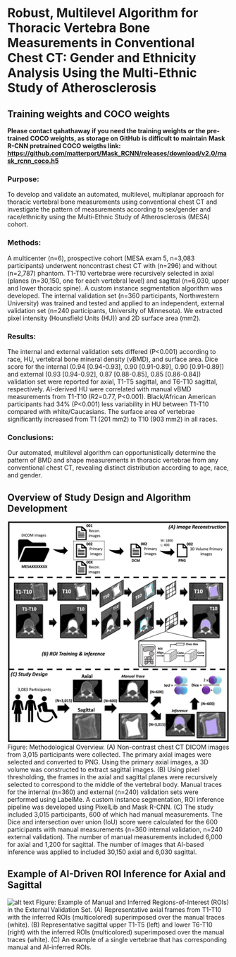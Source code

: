 # Robust, Multilevel Algorithm for Thoracic Vertebra Bone Measurements in Conventional Chest CT: Gender and Ethnicity Analysis Using the Multi-Ethnic Study of Atherosclerosis

## Training weights and COCO weights
**Please contact qahathaway if you need the training weights or the pre-trained COCO weights, as storage on GitHub is difficult to maintain**
**Mask R-CNN pretrained COCO weigths link: https://github.com/matterport/Mask_RCNN/releases/download/v2.0/mask_rcnn_coco.h5**

### Purpose:
To develop and validate an automated, multilevel, multiplanar approach for thoracic vertebral bone measurements using conventional chest CT and investigate the pattern of measurements according to sex/gender and race/ethnicity using the Multi-Ethnic Study of Atherosclerosis (MESA) cohort.

### Methods:
A multicenter (n=6), prospective cohort (MESA exam 5, n=3,083 participants) underwent noncontrast chest CT with (n=296) and without (n=2,787) phantom. T1-T10 vertebrae were recursively selected in axial (planes (n=30,150, one for each vertebral level) and sagittal (n=6,030, upper and lower thoracic spine). A custom instance segmentation algorithm was developed. The internal validation set (n=360 participants, Northwestern University) was trained and tested and applied to an independent, external validation set (n=240 participants, University of Minnesota). We extracted pixel intensity (Hounsfield Units (HU)) and 2D surface area (mm2).

### Results:
The internal and external validation sets differed (P<0.001) according to race, HU, vertebral bone mineral density (vBMD), and surface area. Dice score for the internal (0.94 [0.94-0.93], 0.90 [0.91-0.89], 0.90 [0.91-0.89]) and external (0.93 [0.94-0.92], 0.87 [0.88-0.85], 0.85 [0.86-0.84]) validation set were reported for axial, T1-T5 sagittal, and T6-T10 sagittal, respectively. AI-derived HU were correlated with manual vBMD measurements from T1-T10 (R2=0.77, P<0.001). Black/African American participants had 34% (P<0.001) less variability in HU between T1-T10 compared with white/Caucasians. The surface area of vertebrae significantly increased from T1 (201 mm2) to T10 (903 mm2) in all races.

### Conclusions:
Our automated, multilevel algorithm can opportunistically determine the pattern of BMD and shape measurements in thoracic vertebrae from any conventional chest CT, revealing distinct distribution according to age, race, and gender.

## Overview of Study Design and Algorithm Development
![alt text](https://github.com/qahathaway/vBMD/blob/main/Overview.png)
Figure: Methodological Overview. (A) Non-contrast chest CT DICOM images from 3,015 participants were collected. The primary axial images were selected and converted to PNG. Using the primary axial images, a 3D volume was constructed to extract sagittal images. (B) Using pixel thresholding, the frames in the axial and sagittal planes were recursively selected to correspond to the middle of the vertebral body. Manual traces for the internal (n=360) and external (n=240) validation sets were performed using LabelMe. A custom instance segmentation, ROI inference pipeline was developed using PixelLib and Mask R-CNN. (C) The study included 3,015 participants, 600 of which had manual measurements. The Dice and intersection over union (IoU) score were calculated for the 600 participants with manual measurements (n=360 internal validation, n=240 external validation). The number of manual measurements included 6,000 for axial and 1,200 for sagittal. The number of images that AI-based inference was applied to included 30,150 axial and 6,030 sagittal.


## Example of AI-Driven ROI Inference for Axial and Sagittal
![alt text](https://github.com/qahathaway/vBMD/blob/main/Inference.png)
Figure: Example of Manual and Inferred Regions-of-Interest (ROIs) in the External Validation Set. (A) Representative axial frames from T1-T10 with the inferred ROIs (multicolored) superimposed over the manual traces (white). (B) Representative sagittal upper T1-T5 (left) and lower T6-T10 (right) with the inferred ROIs (multicolored) superimposed over the manual traces (white). (C) An example of a single vertebrae that has corresponding manual and AI-inferred ROIs.

